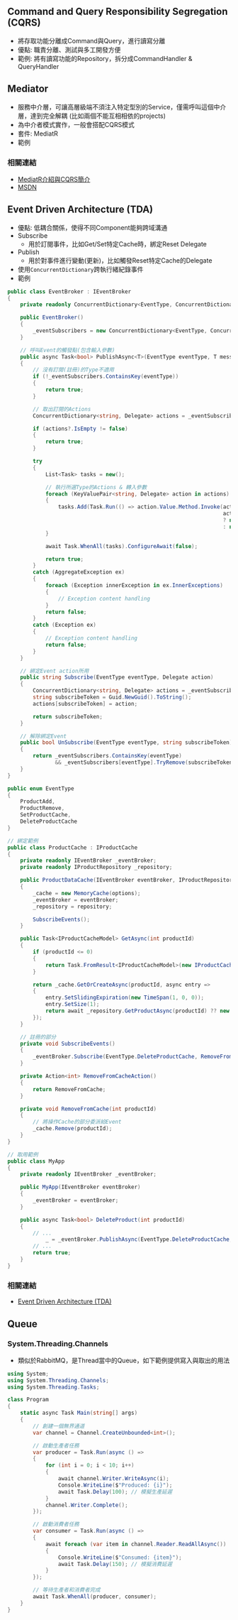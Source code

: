 ## Command and Query Responsibility Segregation (CQRS)

* 將存取功能分離成Command與Query，進行讀寫分離
* 優點: 職責分離、測試與多工開發方便
* 範例: 將有讀寫功能的Repository，拆分成CommandHandler & QueryHandler

## Mediator

* 服務中介層，可讓高層級端不須注入特定型別的Service，僅需呼叫這個中介層，達到完全解耦 (比如兩個不能互相相依的projects)
* 為中介者模式實作，一般會搭配CQRS模式
* 套件: MediatR
* 範例

### 相關連結

* [MediatR介紹與CQRS簡介](https://hackmd.io/@spyua/rJZuyK3L_)
* [MSDN](https://learn.microsoft.com/en-us/azure/architecture/patterns/cqrs)

## Event Driven Architecture (TDA)
* 優點: 低耦合關係，使得不同Component能夠跨域溝通
* Subscribe
  * 用於訂閱事件，比如Get/Set特定Cache時，綁定Reset Delegate
* Publish
  * 用於對事件進行變動(更新)，比如觸發Reset特定Cache的Delegate
* 使用`ConcurrentDictionary`跨執行緒紀錄事件
* 範例

```C#
public class EventBroker : IEventBroker
{
    private readonly ConcurrentDictionary<EventType, ConcurrentDictionary<string, Delegate>> _eventSubscribers;

    public EventBroker()
    {
        _eventSubscribers = new ConcurrentDictionary<EventType, ConcurrentDictionary<string, Delegate>>();
    }

    // 呼叫Event的觸發點(包含輸入參數)
    public async Task<bool> PublishAsync<T>(EventType eventType, T message)
    {
        // 沒有訂閱(註冊)的Type不適用
        if (!_eventSubscribers.ContainsKey(eventType))
        {
            return true;
        }

        // 取出訂閱的Actions
        ConcurrentDictionary<string, Delegate> actions = _eventSubscribers[eventType];

        if (actions?.IsEmpty != false)
        {
            return true;
        }

        try
        {
            List<Task> tasks = new();

            // 執行所選Type的Actions & 轉入參數
            foreach (KeyValuePair<string, Delegate> action in actions)
            {
                tasks.Add(Task.Run(() => action.Value.Method.Invoke(action.Value.Target,
                                                                    action.Value.Method.GetParameters().Length > 0
                                                                    ? new object[] { message }
                                                                    : null)));
            }

            await Task.WhenAll(tasks).ConfigureAwait(false);

            return true;
        }
        catch (AggregateException ex)
        {
            foreach (Exception innerException in ex.InnerExceptions)
            {
                // Exception content handling
            }
            return false;
        }
        catch (Exception ex)
        {
            // Exception content handling
            return false;
        }
    }

    // 綁定Event action所用
    public string Subscribe(EventType eventType, Delegate action)
    {
        ConcurrentDictionary<string, Delegate> actions = _eventSubscribers.GetOrAdd(eventType, new ConcurrentDictionary<string, Delegate>());
        string subscribeToken = Guid.NewGuid().ToString();
        actions[subscribeToken] = action;

        return subscribeToken;
    }

    // 解除綁定Event
    public bool UnSubscribe(EventType eventType, string subscribeToken)
    {
        return _eventSubscribers.ContainsKey(eventType)
               && _eventSubscribers[eventType].TryRemove(subscribeToken, out _);
    }
}

public enum EventType
{
    ProductAdd,
    ProductRemove,
    SetProductCache,
    DeleteProductCache
}

// 綁定範例
public class ProductCache : IProductCache
{
    private readonly IEventBroker _eventBroker;
    private readonly IProductRepository _repository;

    public ProductDataCache(IEventBroker eventBroker, IProductRepository repository)
    {
        _cache = new MemoryCache(options);
        _eventBroker = eventBroker;
        _repository = repository;

        SubscribeEvents();
    }

    public Task<IProductCacheModel> GetAsync(int productId)
    {
        if (productId <= 0)
        {
            return Task.FromResult<IProductCacheModel>(new IProductCacheModel());
        }

        return _cache.GetOrCreateAsync(productId, async entry =>
        {
            entry.SetSlidingExpiration(new TimeSpan(1, 0, 0));
            entry.SetSize(1);
            return await _repository.GetProductAsync(productId) ?? new IProductCacheModel();
        });
    }

    // 註冊的部分
    private void SubscribeEvents()
    {
        _eventBroker.Subscribe(EventType.DeleteProductCache, RemoveFromCacheAction());
    }

    private Action<int> RemoveFromCacheAction()
    {
        return RemoveFromCache;
    }

    private void RemoveFromCache(int productId)
    {
        // 將操作Cache的部分委派給Event
        _cache.Remove(productId);
    }
}

// 取用範例
public class MyApp
{
    private readonly IEventBroker _eventBroker;

    public MyApp(IEventBroker eventBroker)
    {
        _eventBroker = eventBroker;
    }

    public async Task<bool> DeleteProduct(int productId)
    {
        // ...
            _ = _eventBroker.PublishAsync(EventType.DeleteProductCache, productId);
        // ...
        return true;
    }
}
```

  ### 相關連結
  * [Event Driven Architecture (TDA)](https://www.linkedin.com/pulse/event-driven-architectureeda-pattern-mukesh-kumar--snudf)


## Queue

### System.Threading.Channels

* 類似於RabbitMQ，是Thread當中的Queue，如下範例提供寫入與取出的用法

```C#
using System;
using System.Threading.Channels;
using System.Threading.Tasks;

class Program
{
    static async Task Main(string[] args)
    {
        // 創建一個無界通道
        var channel = Channel.CreateUnbounded<int>();

        // 啟動生產者任務
        var producer = Task.Run(async () =>
        {
            for (int i = 0; i < 10; i++)
            {
                await channel.Writer.WriteAsync(i);
                Console.WriteLine($"Produced: {i}");
                await Task.Delay(100); // 模擬生產延遲
            }
            channel.Writer.Complete();
        });

        // 啟動消費者任務
        var consumer = Task.Run(async () =>
        {
            await foreach (var item in channel.Reader.ReadAllAsync())
            {
                Console.WriteLine($"Consumed: {item}");
                await Task.Delay(150); // 模擬消費延遲
            }
        });

        // 等待生產者和消費者完成
        await Task.WhenAll(producer, consumer);
    }
}

```
